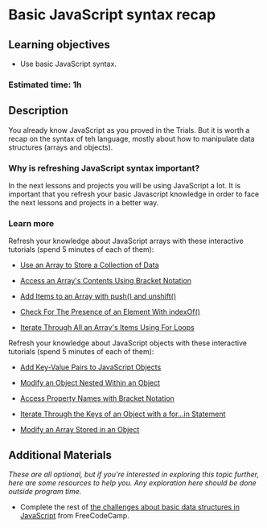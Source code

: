 # Basic JavaScript syntax recap

## Learning objectives

- Use basic JavaScript syntax.

### Estimated time: 1h

## Description

You already know JavaScript as you proved in the Trials. But it is worth a recap on the syntax of teh language, mostly about how to manipulate data structures (arrays and objects).

### Why is refreshing JavaScript syntax important?

In the next lessons and projects you will be using JavaScript a lot. It is important that you refresh your basic Javascript knowledge in order to face the next lessons and projects in a better way.

### Learn more

Refresh your knowledge about JavaScript arrays with these interactive tutorials (spend 5 minutes of each of them):

- [Use an Array to Store a Collection of Data](https://www.freecodecamp.org/learn/javascript-algorithms-and-data-structures/basic-data-structures/use-an-array-to-store-a-collection-of-data)

- [Access an Array's Contents Using Bracket Notation](https://www.freecodecamp.org/learn/javascript-algorithms-and-data-structures/basic-data-structures/access-an-arrays-contents-using-bracket-notation)

- [Add Items to an Array with push() and unshift()](https://www.freecodecamp.org/learn/javascript-algorithms-and-data-structures/basic-data-structures/add-items-to-an-array-with-push-and-unshift)

- [Check For The Presence of an Element With indexOf()](https://www.freecodecamp.org/learn/javascript-algorithms-and-data-structures/basic-data-structures/check-for-the-presence-of-an-element-with-indexof)

- [Iterate Through All an Array's Items Using For Loops](https://www.freecodecamp.org/learn/javascript-algorithms-and-data-structures/basic-data-structures/iterate-through-all-an-arrays-items-using-for-loops)

Refresh your knowledge about JavaScript objects with these interactive tutorials (spend 5 minutes of each of them):

- [Add Key-Value Pairs to JavaScript Objects](https://www.freecodecamp.org/learn/javascript-algorithms-and-data-structures/basic-data-structures/add-key-value-pairs-to-javascript-objects)

- [Modify an Object Nested Within an Object](https://www.freecodecamp.org/learn/javascript-algorithms-and-data-structures/basic-data-structures/modify-an-object-nested-within-an-object)

- [Access Property Names with Bracket Notation](https://www.freecodecamp.org/learn/javascript-algorithms-and-data-structures/basic-data-structures/access-property-names-with-bracket-notation)

- [Iterate Through the Keys of an Object with a for...in Statement](https://www.freecodecamp.org/learn/javascript-algorithms-and-data-structures/basic-data-structures/iterate-through-the-keys-of-an-object-with-a-for---in-statement)

- [Modify an Array Stored in an Object](https://www.freecodecamp.org/learn/javascript-algorithms-and-data-structures/basic-data-structures/modify-an-array-stored-in-an-object)


## Additional Materials

*These are all optional, but if you're interested in exploring this topic further, here are some resources to help you. Any exploration here should be done outside program time.*
- Complete the rest of [the challenges about basic data structures in JavaScript](https://www.freecodecamp.org/learn/javascript-algorithms-and-data-structures/basic-data-structures/) from FreeCodeCamp. 
